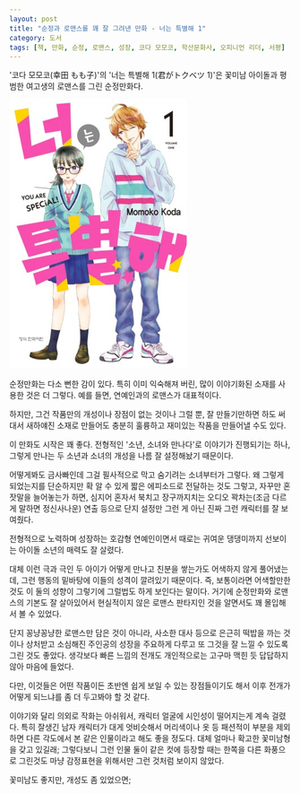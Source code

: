 ```yaml
---
layout: post
title: "순정과 로맨스를 꽤 잘 그려낸 만화 - 너는 특별해 1"
category: 도서
tags: [책, 만화, 순정, 로맨스, 성장, 코다 모모코, 학산문화사, 오피니언 리더, 서평]
---
```


'코다 모모코(幸田 もも子)'의
'너는 특별해 1(君がトクベツ 1)'은
꽃미남 아이돌과 평범한 여고생의 로맨스를 그린 순정만화다.

![커버](/images/kimi-ga-tokubetsu-comic-book-h480.jpg)

순정만화는 다소 뻔한 감이 있다.
특히 이미 익숙해져 버린,
많이 이야기화된 소재를 사용한 것은 더 그렇다.
예를 들면, 연예인과의 로맨스가 대표적이다.

하지만, 그건 작품만의 개성이나 장점이 없는 것이나 그럴 뿐,
잘 만들기만하면 하도 써대서 새하얘진 소재로 만들어도 충분히 훌륭하고 재미있는 작품을 만들어낼 수도 있다.

이 만화도 시작은 꽤 좋다.
전형적인 '소년, 소녀와 만나다'로 이야기가 진행되기는 하나,
그렇게 만나는 두 소년과 소녀의 개성을 나름 잘 설정해놨기 때문이다.

어떻게봐도 금사빠인데 그걸 필사적으로 막고 숨기려는 소녀부터가 그렇다.
왜 그렇게 되었는지를 단순하지만 확 알 수 있게 짧은 에피소드로 전달하는 것도 그렇고,
자꾸만 혼잣말을 늘어놓는가 하면,
심지어 혼자서 북치고 장구까지치는 오디오 꽉차는(조금 다르게 말하면 정신사나운) 연출 등으로
단지 설정만 그런 게 아닌 진짜 그런 캐릭터를 잘 보여줬다.

전형적으로 노력하며 성장하는 호감형 연예인이면서
때로는 귀여운 댕댕미까지 선보이는 아이돌 소년의 매력도 잘 살렸다.

대체 이런 극과 극인 두 아이가 어떻게 만나고 친분을 쌓는가도 어색하지 않게 풀어냈는데,
그런 행동의 밑바탕에 이들의 성격이 깔려있기 때문이다.
즉, 보통이라면 어색할만한 것도 이 둘의 성향이 그렇기에 그럴법도 하게 보인다는 말이다.
거기에 순정만화와 로맨스의 기본도 잘 살아있어서
현실적이지 않은 로맨스 판타지인 것을 알면서도 꽤 몰입해서 볼 수 있었다.

단지 꽁냥꽁냥한 로맨스만 담은 것이 아니라,
사소한 대사 등으로 은근히 떡밥을 까는 것이나
상처받고 소심해진 주인공의 성장을 주요하게 다루고 또 그것을 잘 느낄 수 있도록 그린 것도 좋았다.
생각보다 빠른 느낌의 전개도 개인적으로는 고구마 맥힌 듯 답답하지 않아 마음에 들었다.

다만, 이것들은 어떤 작품이든 초반엔 쉽게 보일 수 있는 장점들이기도 해서
이후 전개가 어떻게 되느냐를 좀 더 두고봐야 할 것 같다.

이야기와 달리 의외로 작화는 아쉬워서,
캐릭터 얼굴에 시인성이 떨어지는게 계속 걸렸다.
특히 잘생긴 남자 캐릭터가 대게 엇비슷해서
머리색이나 옷 등 패션적이 부분을 제외하면 다른 각도에서 본 같은 인물이라고 해도 좋을 정도다.
대체 얼마나 확고한 꽃미남형을 갖고 있길래;
그렇다보니 그런 인물 둘이 같은 컷에 등장할 때는 한쪽을 다른 화풍으로 그린것도
마냥 감정표현을 위해서만 그런 것처럼 보이지 않았다.

꽃미남도 좋지만, 개성도 좀 있었으면;
